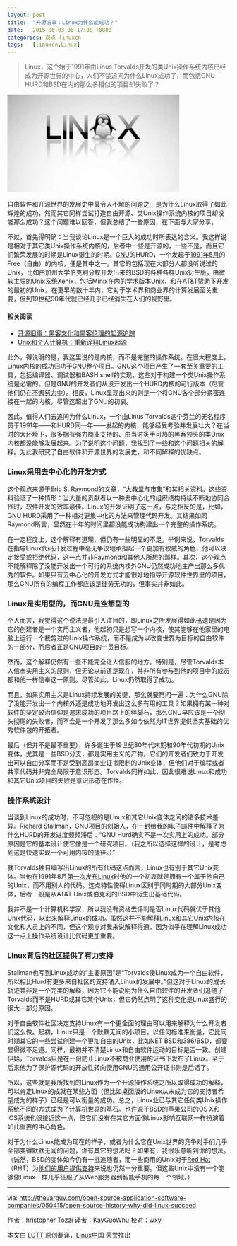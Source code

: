 ```yaml
---
layout: post
title:	"开源旧事：Linux为什么能成功？"
date:	2015-06-03 08:17:00 +0800 
categories:	观点 linuxcn 
tags:	[linuxcn,Linux]
---
```




> 
> Linux，这个始于1991年由Linus Torvalds开发的类Unix操作系统内核已经成为开源世界的中心，人们不禁追问为什么Linux成功了，而包括GNU HURD和BSD在内的那么多相似的项目却失败了？
> 
> 
> 


![](/Asserts/Images/album/201506/02/111848svi9nlniaoii8l66.jpg)


自由软件和开源世界的发展史中最令人不解的问题之一是为什么Linux取得了如此辉煌的成功，然而其它同样尝试打造自由开源、类Unix操作系统内核的项目却没能那么成功？这个问题难以回答，但我总结了一些原因，在下面与大家分享。


不过，首先得明确：当我谈论Linux是一个巨大的成功时所表达的含义。我这样说是相对于其它类Unix操作系统内核的，后者中一些是开源的，一些不是，而且它们繁荣发展的时期是Linux诞生的时期。[GNU](http://gnu.org/)的HURD，一个发起于[1991年5月](http://gnu.org/)的Free（自由）的内核，便是其中之一。其它的包括现在大部分人都没听说过的Unix，比如由加州大学伯克利分校开发出来的BSD的各种各样Unix衍生版，由微软主导的Unix系统Xenix，包括Minix在内的学术版本Unix，和在AT&T赞助下开发的最初的Unix。在更早的数十年内，它对于学术界和商业界的计算发展至关重要，但到19世纪90年代就已经几乎已经消失在人们的视野里。


#### 相关阅读


* [开源旧事：黑客文化和黑客伦理的起源追踪](http://thevarguy.com/open-source-application-software-companies/042915/open-source-history-tracing-origins-hacker-culture-and-ha)
* [Unix和个人计算机：重新诠释Linux起源](http://thevarguy.com/open-source-application-software-companies/042715/unix-and-personal-computers-reinterpreting-origins-linux)


此外，得说明的是，我这里说的是内核，而不是完整的操作系统。在很大程度上，Linux内核的成功归功于GNU整个项目。GNU这个项目产生了一套至关重要的工具，包括编译器、调试器和BASH shell的实现，这些对于构建一个类Unix操作系统是必需的。但是GNU的开发者们从没开发出一个HURD内核的可行版本（尽管他们仍在[不懈努力中](http://thevarguy.com/open-source-application-software-companies/042015/30-years-hurd-lives-gnu-updates-open-source-)）。相反，Linux呈现出来的则是一个将GNU各个部分紧密连接在一起的内核，尽管这超出了GNU的初衷。


因此，值得人们去追问为什么Linux，一个由Linus Torvalds这个芬兰的无名程序员于1991年——和HURD同一年——发起的内核，能够经受考验并发展壮大？在当时的大环境下，很多拥有强力商业支持的、由当时炙手可热的黑客领头的类Unix内核都没能够发展起来。为了说明这个问题，我找到了一些和这个问题相关的解释。为此我研究了自由软件和开源世界的发展史，和不同解释的优缺点。


### Linux采用去中心化的开发方式


这个观点来源于Eric S. Raymond的文章，“[大教堂与市集](http://www.catb.org/esr/writings/cathedral-bazaar/cathedral-bazaar/)”和其相关资料。这些资料验证了一种情形：当大量的贡献者以一种去中心化的组织结构持续不断地协同合作时，软件开发的效率最佳。Linux的开发证明了这一点，与之相反的是，比如，GNU HURD采用了一种相对更集中化的方法来管理代码开发。其结果如同Raymond所言，显然在十年的时间里都没能成功构建出一个完整的操作系统。


在一定程度上，这个解释有道理，但仍有一些明显的不足。举例来说，Torvalds在指导Linux代码开发过程中毫无争议地承担起一个更加有权威的角色，他可以决定接受或拒绝代码，这一点并非Raymond和其他人所想的那样。其次，这个观点不能解释除了没能开发出一个可行的系统内核外GNU仍然成功地生产出那么多优秀的软件。如果只有去中心化的开发方式才能很好地指导开源软件世界里的项目，那么GNU所有的编程工作都应该是徒劳无功的，但事实并非如此。


### Linux是实用型的，而GNU是空想型的


个人而言，我觉得这个说法是最引人注目的，即Linux之所发展得如此迅速是因为它的创建者是一个实用主义者，他起初只是想写一个内核，使其能够在他家里的电脑上运行一个裁剪过的Unix操作系统，而不是成为以改变世界为目标的自由软件的一部分，而后者正是GNU项目的一贯目标。


然而，这个解释仍然有一些不能完全让人信服的地方。特别是，尽管Torvalds本人信奉实用主义的原则，但无论以前还是现在，并非所有参与到他的项目中的成员都和他一样信奉这一原则。尽管如此，Linux仍然取得了成功。


而且，如果实用主义是Linux持续发展的关键，那么就要再问一遍：为什么GNU除了没能开发出一个内核外还是成功地开发出这么多有用的工具？如果拥有某一种对软件的坚定政治信仰是追求成功的项目路上的绊脚石，那么GNU早应该是一个彻头彻尾的失败者，而不会是一个开发了那么多如今依然为IT世界提供坚实基础的优秀软件包的开拓者。


最后（但并不是最不重要），许多诞生于19世纪80年代末期和90年代初期的Unix变体，尤其是一些BSD分支，都是实用主义的产物。它们的开发者们致力于开发出可以自由分享而不是受到高昂商业证书限制的Unix变体，但他们对于编程或者共享代码并非完全局限于意识形态。Torvalds同样如此，因此很难说Linux和成功和其它Unix项目的失败是意识形态在作怪。


### 操作系统设计


当谈到Linux的成功时，不可忽视的是Linux和其它Unix变体之间的诸多技术差异。Richard Stallman，GNU项目的创始人，在一封给我的电子邮件中解释了为什么HURD的开发进度频频滞后：“GNU Hurd确实不是一次实用上的成功。部分原因是它的基本设计使它像是一个研究项目。（我之所以选择这样的设计，是考虑到这是快速实现一个可用内核的捷径。）”


就Torvalds独自编写出Linux的所有代码这点而言，Linux也有别于其它Unix变体。当他在1991年8月[第一次发布Linux](https://groups.google.com/forum/#!topic/comp.os.minix/dlNtH7RRrGA%5B1-25%5D)时他的一个初衷就是拥有一个属于他自己的Unix，而不用别人的代码。这点特性使得Linux区别于同时期的大部分Unix变体，后者一般是从AT&T Unix或伯克利的BSD中衍生出基础代码。


我并不是一个计算机科学家，所以我没有资格去评判是否Linux代码就优于其他Unix代码，以此来解释Linux的成功。虽然这并不能解释Linux和其它Unix内核在文化和人员上的不同，但这个观点对我来说解释得通，因为似乎在理解Linux成功这一点上操作系统设计比代码更加重要。


### Linux背后的社区提供了有力支持


Stallman也写到Linux成功的“主要原因”是“Torvalds使Linux成为一个自由软件，所以相比Hurd有更多来自社区的支持涌入Linux的发展中。”但这对于Linux的成长轨迹并非是一个完美的解释，因为它不能说明为什么自由软件的开发者们追随了Torvalds而不是HURD或其它某个Unix，但它仍然点明了这种变化是Linux盛行的很大一部分原因。


对于自由软件社区决定支持Linux有一个更全面的理由可以用来解释为什么开发者们这么做。起初，Linux只是一个默默无闻的小项目，以任何标准来衡量，它比同时期其它的一些尝试创建一个更加自由的Unix，比如NET BSD和386/BSD，都要显得微不足道。同样，最初并不清楚Linux和自由软件运动的目标是否一致。创建伊始，Torvalds只是在一份防止Linux不被商业使用的证书下发布了Linux。至于后来他为了保护源代码的开放性转向使用GNU的通用公开证书则是后话了。


所以，这些就是我所找到的Linux作为一个开源操作系统之所以取得成功的解释，可以肯定Linux的成就在某些方面（但比如桌面版的Linux从未成为它的支持者希望成为的样子）已经是可以衡量的成功。总之，Linux业已与其它任何类Unix操作系统不同的方式成为了计算机世界的基石。也许源于BSD的苹果公司的OS X和iOS系统也很接近这一点，但它们没有在其它方面像Linux影响互联网一样扮演着如此重要的中心角色。


对于为什么Linux能成为现在的样子，或者为什么它在Unix世界的竞争对手们几乎全部变得默默无闻的问题，你有其它的想法吗？如果有，我很乐意听到你的想法。（诚然，BSD的变体如今仍有一批追随者，而一些商用的Unix对于[Red Hat](http://www.redhat.com/)（RHT）为[他们的用户提供支持](http://thevarguy.com/open-source-application-software-companies/032614/red-hat-grants-certification-award-unix-linux-migration-a)来说也仍然十分重要。但这些Unix中没有一个能够像Linux一样几乎征服了从Web服务器到智能手机的每一个领域。）




---


via: <http://thevarguy.com/open-source-application-software-companies/050415/open-source-history-why-did-linux-succeed>


作者：[hristopher Tozzi](http://thevarguy.com/author/christopher-tozzi) 译者：[KayGuoWhu](https://github.com/KayGuoWhu) 校对：[wxy](https://github.com/wxy)


本文由 [LCTT](https://github.com/LCTT/TranslateProject) 原创翻译，[Linux中国](https://linux.cn/) 荣誉推出
